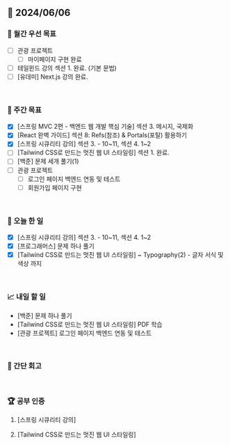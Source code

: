 ## 📅 2024/06/06

### 🚀 월간 우선 목표

- [ ] 관광 프로젝트
  - [ ] 마이페이지 구현 완료
- [ ] 테일윈드 강의 섹션 1. 완료. (기본 문법)
- [ ] [유데미] Next.js 강의 완료.

<br />

### 👏 주간 목표

- [x] [스프링 MVC 2편 - 백엔드 웹 개발 핵심 기술] 섹션 3. 메시지, 국제화
- [x] [React 완벽 가이드] 섹션 8: Refs(참조) & Portals(포탈) 활용하기
- [x] [스프링 시큐리티 강의] 섹션 3. - 10~11, 섹션 4. 1~2
- [ ] [Tailwind CSS로 만드는 멋진 웹 UI 스타일링] 섹션 1. 완료.
- [ ] [백준] 문제 세개 풀기(1)
- [ ] 관광 프로젝트
  - [ ] 로그인 페이지 백엔드 연동 및 테스트
  - [ ] 회원가입 페이지 구현

<br />

### 💯 오늘 한 일

- [x] [스프링 시큐리티 강의] 섹션 3. - 10~11, 섹션 4. 1~2
- [x] [프로그래머스] 문제 하나 풀기
- [x] [Tailwind CSS로 만드는 멋진 웹 UI 스타일링] ~ Typography(2) - 글자 서식 및 색상 까지

<br />

### 📈 내일 할 일

- [백준] 문제 하나 풀기
- [Tailwind CSS로 만드는 멋진 웹 UI 스타일링] PDF 학습
- [관광 프로젝트] 로그인 페이지 백엔드 연동 및 테스트

<br />

### 🤔 간단 회고

<br />

### 🏆 공부 인증

1. [스프링 시큐리티 강의]

2. [Tailwind CSS로 만드는 멋진 웹 UI 스타일링]
